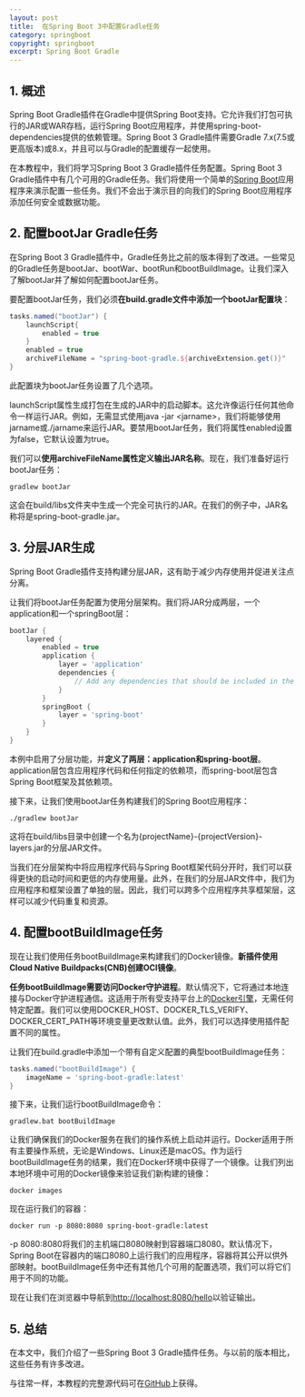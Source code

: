 ```yaml
---
layout: post
title:  在Spring Boot 3中配置Gradle任务
category: springboot
copyright: springboot
excerpt: Spring Boot Gradle
---
```


## 1. 概述

Spring Boot Gradle插件在Gradle中提供Spring Boot支持。它允许我们打包可执行的JAR或WAR存档，运行Spring Boot应用程序，并使用spring-boot-dependencies提供的依赖管理。Spring Boot 3 Gradle插件需要Gradle 7.x(7.5或更高版本)或8.x，并且可以与Gradle的配置缓存一起使用。

在本教程中，我们将学习Spring Boot 3 Gradle插件任务配置。Spring Boot 3 Gradle插件中有几个可用的Gradle任务。我们将使用一个简单的[Spring Boot](https://www.baeldung.com/spring-boot-start)应用程序来演示配置一些任务。我们不会出于演示目的向我们的Spring Boot应用程序添加任何安全或数据功能。

## 2. 配置bootJar Gradle任务

在Spring Boot 3 Gradle插件中，Gradle任务比之前的版本得到了改进。一些常见的Gradle任务是bootJar、bootWar、bootRun和bootBuildImage。让我们深入了解bootJar并了解如何配置bootJar任务。

要配置bootJar任务，我们必须**在build.gradle文件中添加一个bootJar配置块**：

```groovy
tasks.named("bootJar") {
    launchScript{
        enabled = true
    }
    enabled = true
    archiveFileName = "spring-boot-gradle.${archiveExtension.get()}"
}
```

此配置块为bootJar任务设置了几个选项。

launchScript属性生成打包在生成的JAR中的启动脚本。这允许像运行任何其他命令一样运行JAR。例如，无需显式使用java -jar <jarname\>，我们将能够使用jarname或./jarname来运行JAR。要禁用bootJar任务，我们将属性enabled设置为false，它默认设置为true。

我们可以**使用archiveFileName属性定义输出JAR名称**。现在，我们准备好运行bootJar任务：

```shell
gradlew bootJar
```

这会在build/libs文件夹中生成一个完全可执行的JAR。在我们的例子中，JAR名称将是spring-boot-gradle.jar。

## 3. 分层JAR生成

Spring Boot Gradle插件支持构建分层JAR，这有助于减少内存使用并促进关注点分离。

让我们将bootJar任务配置为使用分层架构。我们将JAR分成两层，一个application和一个springBoot层：

```groovy
bootJar {
    layered {
        enabled = true
        application {
            layer = 'application'
            dependencies {
                // Add any dependencies that should be included in the application layer
            }
        }
        springBoot {
            layer = 'spring-boot'
        }
    }
}
```

本例中启用了分层功能，并**定义了两层：application和spring-boot层**。application层包含应用程序代码和任何指定的依赖项，而spring-boot层包含Spring Boot框架及其依赖项。

接下来，让我们使用bootJar任务构建我们的Spring Boot应用程序：

```shell
./gradlew bootJar
```

这将在build/libs目录中创建一个名为{projectName}-{projectVersion}-layers.jar的分层JAR文件。

当我们在分层架构中将应用程序代码与Spring Boot框架代码分开时，我们可以获得更快的启动时间和更低的内存使用量。此外，在我们的分层JAR文件中，我们为应用程序和框架设置了单独的层。因此，我们可以跨多个应用程序共享框架层，这样可以减少代码重复和资源。

## 4. 配置bootBuildImage任务

现在让我们使用任务bootBuildImage来构建我们的Docker镜像。**新插件使用Cloud Native Buildpacks(CNB)创建OCI镜像**。

**任务bootBuildImage需要访问Docker守护进程**。默认情况下，它将通过本地连接与Docker守护进程通信。这适用于所有受支持平台上的[Docker引擎](https://docs.docker.com/install/)，无需任何特定配置。我们可以使用DOCKER_HOST、DOCKER_TLS_VERIFY、DOCKER_CERT_PATH等环境变量更改默认值。此外，我们可以选择使用插件配置不同的属性。

让我们在build.gradle中添加一个带有自定义配置的典型bootBuildImage任务：

```groovy
tasks.named("bootBuildImage") {
    imageName = 'spring-boot-gradle:latest'
}
```

接下来，让我们运行bootBuildImage命令：

```shell
gradlew.bat bootBuildImage
```

让我们确保我们的Docker服务在我们的操作系统上启动并运行。Docker适用于所有主要操作系统，无论是Windows、Linux还是macOS。作为运行bootBuildImage任务的结果，我们在Docker环境中获得了一个镜像。让我们列出本地环境中可用的Docker镜像来验证我们新构建的镜像：

```shell
docker images
```

现在运行我们的容器：

```shell
docker run -p 8080:8080 spring-boot-gradle:latest
```

-p 8080:8080将我们的主机端口8080映射到容器端口8080。默认情况下，Spring Boot在容器内的端口8080上运行我们的应用程序，容器将其公开以供外部映射。bootBuildImage任务中还有其他几个可用的配置选项，我们可以将它们用于不同的功能。

现在让我们在浏览器中导航到[http://localhost:8080/hello](http://localhost:8080/hello)以验证输出。

## 5. 总结

在本文中，我们介绍了一些Spring Boot 3 Gradle插件任务。与以前的版本相比，这些任务有许多改进。

与往常一样，本教程的完整源代码可在[GitHub](https://github.com/tuyucheng7/taketoday-tutorial4j/tree/master/spring-boot-modules/spring-boot-gradle-2)上获得。